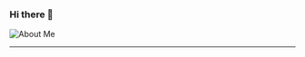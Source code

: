 ### Hi there 👋

![About Me](https://github.com/Cyvid7-Darus10/Cyvid7-Darus10/blob/master/intro.gif)

---

